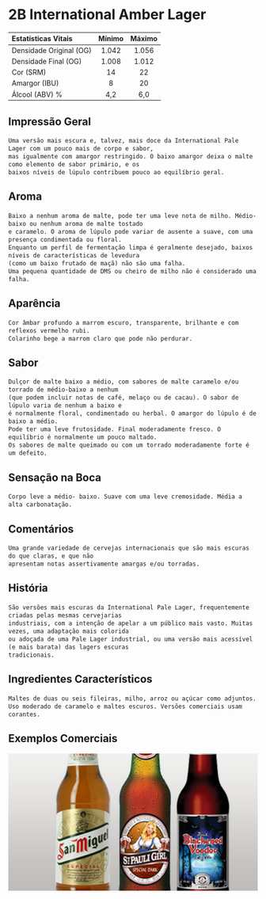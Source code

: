 # 2B International Amber Lager

|Estatísticas Vitais      |Mínimo  | Máximo |
|:------------------------|:------:|:------:|
| Densidade Original (OG) |1.042   |1.056   |
| Densidade Final (OG)    |1.008   |1.012   |
| Cor (SRM)               |14      |22      |
| Amargor (IBU)           |8       |20      |
| Álcool (ABV) %          |4,2     |6,0     |

## Impressão Geral

```
Uma versão mais escura e, talvez, mais doce da International Pale Lager com um pouco mais de corpo e sabor, 
mas igualmente com amargor restringido. O baixo amargor deixa o malte como elemento de sabor primário, e os 
baixos níveis de lúpulo contribuem pouco ao equilíbrio geral.
```

## Aroma

```
Baixo a nenhum aroma de malte, pode ter uma leve nota de milho. Médio- baixo ou nenhum aroma de malte tostado
e caramelo. O aroma de lúpulo pode variar de ausente a suave, com uma presença condimentada ou floral. 
Enquanto um perfil de fermentação limpa é geralmente desejado, baixos níveis de características de levedura 
(como um baixo frutado de maçã) não são uma falha. 
Uma pequena quantidade de DMS ou cheiro de milho não é considerado uma falha.

```

## Aparência

```
Cor âmbar profundo a marrom escuro, transparente, brilhante e com reflexos vermelho rubi. 
Colarinho bege a marrom claro que pode não perdurar.
```

## Sabor

```
Dulçor de malte baixo a médio, com sabores de malte caramelo e/ou torrado de médio-baixo a nenhum 
(que podem incluir notas de café, melaço ou de cacau). O sabor de lúpulo varia de nenhum a baixo e 
é normalmente floral, condimentado ou herbal. O amargor do lúpulo é de baixo a médio. 
Pode ter uma leve frutosidade. Final moderadamente fresco. O equilíbrio é normalmente um pouco maltado. 
Os sabores de malte queimado ou com um torrado moderadamente forte é um defeito.
```

## Sensação na Boca

```
Corpo leve a médio- baixo. Suave com uma leve cremosidade. Média a alta carbonatação.
```

## Comentários

```
Uma grande variedade de cervejas internacionais que são mais escuras do que claras, e que não 
apresentam notas assertivamente amargas e/ou torradas.
```

## História

```
São versões mais escuras da International Pale Lager, frequentemente criadas pelas mesmas cervejarias 
industriais, com a intenção de apelar a um público mais vasto. Muitas vezes, uma adaptação mais colorida 
ou adoçada de uma Pale Lager industrial, ou uma versão mais acessível (e mais barata) das lagers escuras 
tradicionais.
```

## Ingredientes Característicos

```
Maltes de duas ou seis fileiras, milho, arroz ou açúcar como adjuntos. 
Uso moderado de caramelo e maltes escuros. Versões comerciais usam corantes.
```

## Exemplos Comerciais

![](images/2C.jpg)
